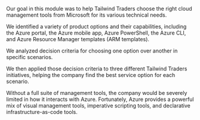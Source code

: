 Our goal in this module was to help Tailwind Traders choose the right cloud management tools from Microsoft for its various technical needs.

We identified a variety of product options and their capabilities, including the Azure portal, the Azure mobile app, Azure PowerShell, the Azure CLI, and Azure Resource Manager templates (ARM templates). 

We analyzed decision criteria for choosing one option over another in specific scenarios.  

We then applied those decision criteria to three different Tailwind Traders initiatives, helping the company find the best service option for each scenario.

Without a full suite of management tools, the company would be severely limited in how it interacts with Azure.  Fortunately, Azure provides a powerful mix of visual management tools, imperative scripting tools, and declarative infrastructure-as-code tools.